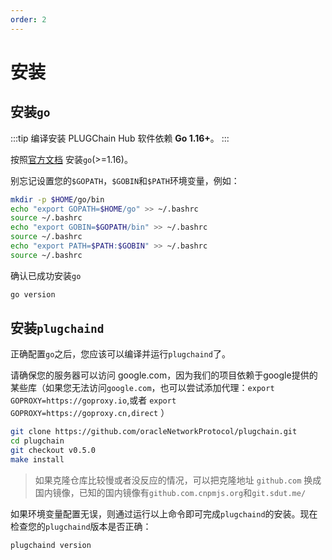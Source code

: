 ```yaml
---
order: 2
---
```


# 安装
## 安装`go`

:::tip
编译安装 PLUGChain Hub 软件依赖 **Go 1.16+**。
:::

按照[官方文档](https://golang.org/doc/install) 安装`go`(>=1.16)。

别忘记设置您的`$GOPATH`，`$GOBIN`和`$PATH`环境变量，例如：

```bash
mkdir -p $HOME/go/bin
echo "export GOPATH=$HOME/go" >> ~/.bashrc
source ~/.bashrc
echo "export GOBIN=$GOPATH/bin" >> ~/.bashrc
source ~/.bashrc
echo "export PATH=$PATH:$GOBIN" >> ~/.bashrc
source ~/.bashrc
```

确认已成功安装`go`

```bash
go version
```

## 安装`plugchaind`

正确配置`go`之后，您应该可以编译并运行`plugchaind`了。

请确保您的服务器可以访问 google.com，因为我们的项目依赖于google提供的某些库（如果您无法访问`google.com`，也可以尝试添加代理：`export GOPROXY=https://goproxy.io`,或者 `export GOPROXY=https://goproxy.cn,direct` ）

```bash
git clone https://github.com/oracleNetworkProtocol/plugchain.git
cd plugchain
git checkout v0.5.0
make install
```
> 如果克隆仓库比较慢或者没反应的情况，可以把克隆地址 `github.com` 换成国内镜像，已知的国内镜像有`github.com.cnpmjs.org`和`git.sdut.me/`

如果环境变量配置无误，则通过运行以上命令即可完成`plugchaind`的安装。现在检查您的`plugchaind`版本是否正确：

```bash
plugchaind version
```
